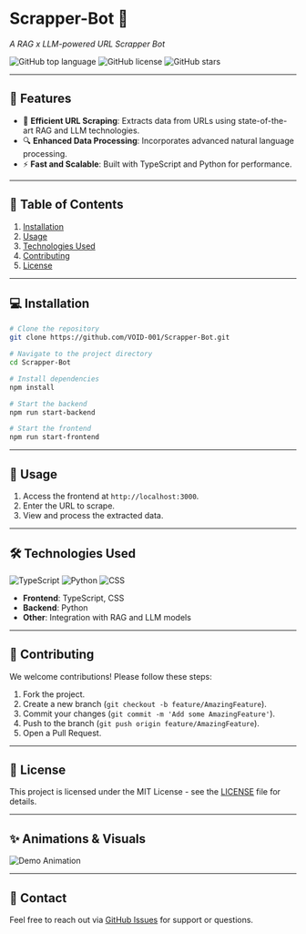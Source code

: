 # Scrapper-Bot 🤖
_A RAG x LLM-powered URL Scrapper Bot_

![GitHub top language](https://img.shields.io/github/languages/top/VOID-001/Scrapper-Bot?color=%2334D058)
![GitHub license](https://img.shields.io/github/license/VOID-001/Scrapper-Bot?color=%23007EC6)
![GitHub stars](https://img.shields.io/github/stars/VOID-001/Scrapper-Bot?style=social)

---

## 🌟 Features
- 🚀 **Efficient URL Scraping**: Extracts data from URLs using state-of-the-art RAG and LLM technologies.
- 🔍 **Enhanced Data Processing**: Incorporates advanced natural language processing.
- ⚡ **Fast and Scalable**: Built with TypeScript and Python for performance.

---

## 📖 Table of Contents
1. [Installation](#installation)
2. [Usage](#usage)
3. [Technologies Used](#technologies-used)
4. [Contributing](#contributing)
5. [License](#license)

---

## 💻 Installation
```bash
# Clone the repository
git clone https://github.com/VOID-001/Scrapper-Bot.git

# Navigate to the project directory
cd Scrapper-Bot

# Install dependencies
npm install

# Start the backend
npm run start-backend

# Start the frontend
npm run start-frontend
```

---

## 🚀 Usage
1. Access the frontend at `http://localhost:3000`.
2. Enter the URL to scrape.
3. View and process the extracted data.

---

## 🛠 Technologies Used
![TypeScript](https://img.shields.io/badge/TypeScript-81.8%25-blue)
![Python](https://img.shields.io/badge/Python-15.3%25-yellow)
![CSS](https://img.shields.io/badge/CSS-2.5%25-purple)

- **Frontend**: TypeScript, CSS
- **Backend**: Python
- **Other**: Integration with RAG and LLM models

---

## 🤝 Contributing
We welcome contributions! Please follow these steps:
1. Fork the project.
2. Create a new branch (`git checkout -b feature/AmazingFeature`).
3. Commit your changes (`git commit -m 'Add some AmazingFeature'`).
4. Push to the branch (`git push origin feature/AmazingFeature`).
5. Open a Pull Request.

---

## 📄 License
This project is licensed under the MIT License - see the [LICENSE](LICENSE) file for details.

---

## ✨ Animations & Visuals
![Demo Animation](https://github.com/VOID-001/Scrapper-Bot/assets/demo.gif)

---

## 💬 Contact
Feel free to reach out via [GitHub Issues](https://github.com/VOID-001/Scrapper-Bot/issues) for support or questions.
